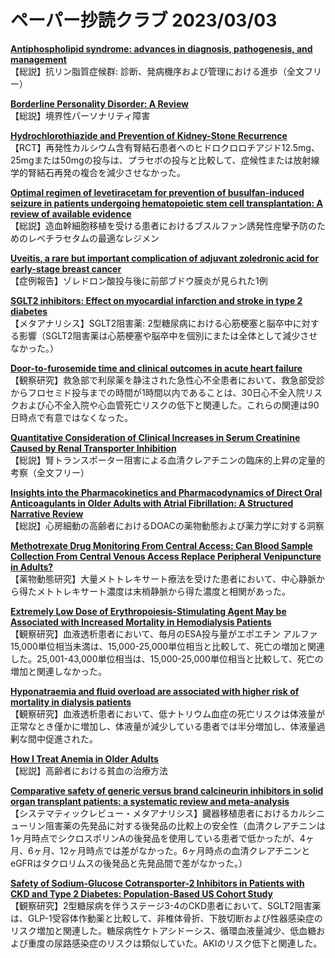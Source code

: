 # ペーパー抄読クラブ 2023/03/03

[**Antiphospholipid syndrome: advances in diagnosis, pathogenesis, and management**](https://pubmed.ncbi.nlm.nih.gov/36849186/)  
【総説】抗リン脂質症候群: 診断、発病機序および管理における進歩（全文フリー）

[**Borderline Personality Disorder: A Review**](https://pubmed.ncbi.nlm.nih.gov/36853245/)  
【総説】境界性パーソナリティ障害

[**Hydrochlorothiazide and Prevention of Kidney-Stone Recurrence**](https://pubmed.ncbi.nlm.nih.gov/36856614/)  
【RCT】再発性カルシウム含有腎結石患者へのヒドロクロロチアジド12.5mg、25mgまたは50mgの投与は、プラセボの投与と比較して、症候性または放射線学的腎結石再発の複合を減少させなかった。

[**Optimal regimen of levetiracetam for prevention of busulfan-induced seizure in patients undergoing hematopoietic stem cell transplantation: A review of available evidence**](https://pubmed.ncbi.nlm.nih.gov/36843563/)  
【総説】造血幹細胞移植を受ける患者におけるブスルファン誘発性痙攣予防のためのレベチラセタムの最適なレジメン

[**Uveitis, a rare but important complication of adjuvant zoledronic acid for early-stage breast cancer**](https://pubmed.ncbi.nlm.nih.gov/36846985/)  
【症例報告】ゾレドロン酸投与後に前部ブドウ膜炎が見られた1例

[**SGLT2 inhibitors: Effect on myocardial infarction and stroke in type 2 diabetes**](https://pubmed.ncbi.nlm.nih.gov/36856812/)  
【メタアナリシス】SGLT2阻害薬: 2型糖尿病における心筋梗塞と脳卒中に対する影響（SGLT2阻害薬は心筋梗塞や脳卒中を個別にまたは全体として減少させなかった。）

[**Door-to-furosemide time and clinical outcomes in acute heart failure**](https://pubmed.ncbi.nlm.nih.gov/36735452/)  
【観察研究】救急部で利尿薬を静注された急性心不全患者において、救急部受診からフロセミド投与までの時間が1時間以内であることは、30日心不全入院リスクおよび心不全入院や心血管死亡リスクの低下と関連した。これらの関連は90日時点で有意ではなくなった。

[**Quantitative Consideration of Clinical Increases in Serum Creatinine Caused by Renal Transporter Inhibition**](https://pubmed.ncbi.nlm.nih.gov/36859345/)  
【総説】腎トランスポーター阻害による血清クレアチニンの臨床的上昇の定量的考察（全文フリー）

[**Insights into the Pharmacokinetics and Pharmacodynamics of Direct Oral Anticoagulants in Older Adults with Atrial Fibrillation: A Structured Narrative Review**](https://pubmed.ncbi.nlm.nih.gov/36862336/)  
【総説】心房細動の高齢者におけるDOACの薬物動態および薬力学に対する洞察

[**Methotrexate Drug Monitoring From Central Access: Can Blood Sample Collection From Central Venous Access Replace Peripheral Venipuncture in Adults?**](https://pubmed.ncbi.nlm.nih.gov/36863027/)  
【薬物動態研究】大量メトトレキサート療法を受けた患者において、中心静脈から得たメトトレキサート濃度は末梢静脈から得た濃度と相関があった。

[**Extremely Low Dose of Erythropoiesis-Stimulating Agent May be Associated with Increased Mortality in Hemodialysis Patients**](https://pubmed.ncbi.nlm.nih.gov/36854281/)  
【観察研究】血液透析患者において、毎月のESA投与量がエポエチン アルファ15,000単位相当未満は、15,000-25,000単位相当と比較して、死亡の増加と関連した。25,001-43,000単位相当は、15,000-25,000単位相当と比較して、死亡の増加と関連しなかった。

[**Hyponatraemia and fluid overload are associated with higher risk of mortality in dialysis patients**](https://pubmed.ncbi.nlm.nih.gov/36861328/)  
【観察研究】血液透析患者において、低ナトリウム血症の死亡リスクは体液量が正常なとき僅かに増加し、体液量が減少している患者では半分増加し、体液量過剰な間中促進された。

[**How I Treat Anemia in Older Adults**](https://pubmed.ncbi.nlm.nih.gov/36827619/)  
【総説】高齢者における貧血の治療方法

[**Comparative safety of generic versus brand calcineurin inhibitors in solid organ transplant patients: a systematic review and meta-analysis**](https://pubmed.ncbi.nlm.nih.gov/36863965/)  
【システマティックレビュー・メタアナリシス】臓器移植患者におけるカルシニューリン阻害薬の先発品に対する後発品の比較上の安全性（血清クレアチニンは1ヶ月時点でシクロスポリンAの後発品を使用している患者で低かったが、4ヶ月、6ヶ月、12ヶ月時点では差がなかった。6ヶ月時点の血清クレアチニンとeGFRはタクロリムスの後発品と先発品間で差がなかった。）

[**Safety of Sodium-Glucose Cotransporter-2 Inhibitors in Patients with CKD and Type 2 Diabetes: Population-Based US Cohort Study**](https://pubmed.ncbi.nlm.nih.gov/36827225/)  
【観察研究】2型糖尿病を伴うステージ3-4のCKD患者において、SGLT2阻害薬は、GLP-1受容体作動薬と比較して、非椎体骨折、下肢切断および性器感染症のリスク増加と関連した。糖尿病性ケトアシドーシス、循環血液量減少、低血糖および重度の尿路感染症のリスクは類似していた。AKIのリスク低下と関連した。